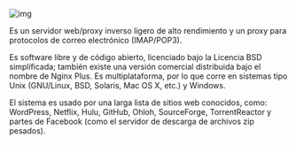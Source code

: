 <!-- ## INTRODUCCION A NGINX -->

![img](https://upload.wikimedia.org/wikipedia/commons/thumb/c/c5/Nginx_logo.svg/250px-Nginx_logo.svg.png)

Es un servidor web/proxy inverso ligero de alto rendimiento y un proxy para protocolos de correo electrónico (IMAP/POP3).

Es software libre y de código abierto, licenciado bajo la Licencia BSD simplificada; también existe una versión comercial distribuida bajo el nombre de Nginx Plus. Es multiplataforma, por lo que corre en sistemas tipo Unix (GNU/Linux, BSD, Solaris, Mac OS X, etc.) y Windows.

El sistema es usado por una larga lista de sitios web conocidos, como: WordPress, Netflix, Hulu, GitHub, Ohloh, SourceForge, TorrentReactor y partes de Facebook (como el servidor de descarga de archivos zip pesados).
 


